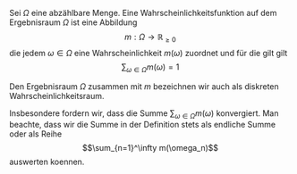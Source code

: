 
Sei $\Omega$ eine abzählbare Menge. Eine Wahrscheinlichkeitsfunktion auf dem Ergebnisraum $\Omega$ ist eine Abbildung
$$m: \Omega \to \mathbb R_{\ge 0}$$
die jedem $\omega\in\Omega$ eine Wahrscheinlichkeit $m(\omega)$ zuordnet und für die gilt gilt
$$\sum_{\omega \in\Omega} m(\omega) = 1$$

Den Ergebnisraum $\Omega$ zusammen mit $m$ bezeichnen wir auch als diskreten Wahrscheinlichkeitsraum.

Insbesondere fordern wir, dass die Summe $\sum_{\omega \in \Omega} m(\omega)$ konvergiert. Man beachte, dass wir die Summe in der Definition stets als endliche Summe oder als Reihe
$$\sum_{n=1}^\infty m(\omega_n)$$
auswerten koennen.

